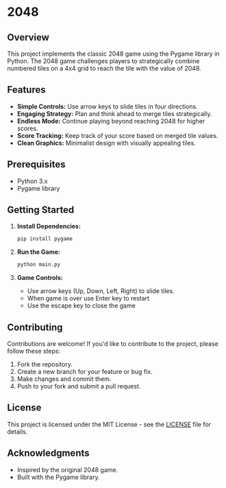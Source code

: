 # 2048

## Overview

This project implements the classic 2048 game using the Pygame library in Python. The 2048 game challenges players to strategically combine numbered tiles on a 4x4 grid to reach the tile with the value of 2048.

## Features

- **Simple Controls:** Use arrow keys to slide tiles in four directions.
- **Engaging Strategy:** Plan and think ahead to merge tiles strategically.
- **Endless Mode:** Continue playing beyond reaching 2048 for higher scores.
- **Score Tracking:** Keep track of your score based on merged tile values.
- **Clean Graphics:** Minimalist design with visually appealing tiles.

## Prerequisites

- Python 3.x
- Pygame library

## Getting Started

1. **Install Dependencies:**
   ```bash
   pip install pygame
   ```

2. **Run the Game:**
   ```bash
   python main.py
   ```

3. **Game Controls:**
   - Use arrow keys (Up, Down, Left, Right) to slide tiles.
   - When game is over use Enter key to restart
   - Use the escape key to close the game

## Contributing

Contributions are welcome! If you'd like to contribute to the project, please follow these steps:

1. Fork the repository.
2. Create a new branch for your feature or bug fix.
3. Make changes and commit them.
4. Push to your fork and submit a pull request.

## License

This project is licensed under the MIT License - see the [LICENSE](LICENSE) file for details.

## Acknowledgments

- Inspired by the original 2048 game.
- Built with the Pygame library.

